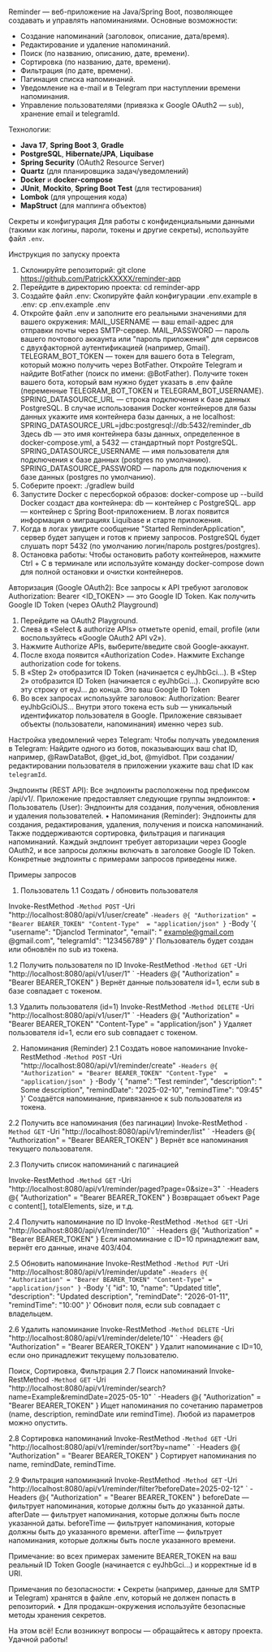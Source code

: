 Reminder — веб-приложение на Java/Spring Boot, позволяющее создавать и управлять напоминаниями.
Основные возможности:
- Создание напоминаний (заголовок, описание, дата/время).
- Редактирование и удаление напоминаний.
- Поиск (по названию, описанию, дате, времени).
- Сортировка (по названию, дате, времени).
- Фильтрация (по дате, времени).
- Пагинация списка напоминаний.
- Уведомление на e-mail и в Telegram при наступлении времени напоминания.
- Управление пользователями (привязка к Google OAuth2 — `sub`), хранение email и telegramId.

Технологии:
- **Java 17**, **Spring Boot 3**, **Gradle**
- **PostgreSQL**, **Hibernate/JPA**, **Liquibase**
- **Spring Security** (OAuth2 Resource Server)
- **Quartz** (для планировщика задач/уведомлений)
- **Docker** и **docker-compose**
- **JUnit**, **Mockito**, **Spring Boot Test** (для тестирования)
- **Lombok** (для упрощения кода)
- **MapStruct** (для маппинга объектов)

Секреты и конфигурация
Для работы с конфиденциальными данными (такими как логины, пароли, токены и другие секреты), используйте файл `.env`. 

Инструкция по запуску проекта
1. Склонируйте репозиторий: git clone https://github.com/PatrickXXXXX/reminder-app
2. Перейдите в директорию проекта: cd reminder-app
3. Создайте файл .env: 
Скопируйте файл конфигурации .env.example в .env:
cp .env.example .env
4. Откройте файл .env и заполните его реальными значениями для вашего окружения:
MAIL_USERNAME — ваш email-адрес для отправки почты через SMTP-сервер.
MAIL_PASSWORD — пароль вашего почтового аккаунта или "пароль приложения" для сервисов с двухфакторной аутентификацией (например, Gmail).
TELEGRAM_BOT_TOKEN — токен для вашего бота в Telegram, который можно получить через BotFather.
Откройте Telegram и найдите BotFather (поиск по имени: @BotFather).
Получите токен вашего бота, который вам нужно будет указать в .env файле
(переменные TELEGRAM_BOT_TOKEN и TELEGRAM_BOT_USERNAME).
SPRING_DATASOURCE_URL — строка подключения к базе данных PostgreSQL. 
В случае использования Docker контейнеров для базы данных укажите имя контейнера базы данных, а не localhost:
SPRING_DATASOURCE_URL=jdbc:postgresql://db:5432/reminder_db
Здесь db — это имя контейнера базы данных, определенное в docker-compose.yml, а 5432 — стандартный порт PostgreSQL.
SPRING_DATASOURCE_USERNAME — имя пользователя для подключения к базе данных (postgres по умолчанию).
SPRING_DATASOURCE_PASSWORD — пароль для подключения к базе данных (postgres по умолчанию).
5. Соберите проект: ./gradlew build
6. Запустите Docker с пересборкой образов:  docker-compose up --build
Docker создаст два контейнера:
db — контейнер с PostgreSQL.
app — контейнер с Spring Boot-приложением.
В логах появится информация о миграциях Liquibase и старте приложения.
7. Когда в логах увидите сообщение "Started ReminderApplication", сервер будет запущен и готов к приему запросов. 
PostgreSQL будет слушать порт 5432 (по умолчанию логин/пароль postgres/postgres).
8. Остановка работы:
Чтобы остановить работу контейнеров, нажмите Ctrl + C в терминале или используйте команду docker-compose down для полной остановки и очистки контейнеров.

Авторизация (Google OAuth2):
Все запросы к API требуют заголовок Authorization: Bearer <ID_TOKEN> — это Google ID Token.
Как получить Google ID Token (через OAuth2 Playground)
1.	Перейдите на OAuth2 Playground.
2.	Слева в «Select & authorize APIs» отметьте openid, email, profile (или воспользуйтесь «Google OAuth2 API v2»).
3.	Нажмите Authorize APIs, выберите/введите свой Google-аккаунт.
4.	После входа появится «Authorization Code». Нажмите Exchange authorization code for tokens.
5.	В «Step 2» отобразится ID Token (начинается с eyJhbGci...). В «Step 2» отобразится ID Token (начинается с eyJhbGci...). Скопируйте всю эту строку от eyJ... до конца. Это ваш Google ID Token
6.	Во всех запросах используйте заголовок: 
Authorization: Bearer eyJhbGciOiJS...
Внутри этого токена есть sub — уникальный идентификатор пользователя в Google. Приложение связывает объекты (пользователи, напоминания) именно через sub.

Настройка уведомлений через Telegram:
Чтобы получать уведомления в Telegram:
Найдите одного из ботов, показывающих ваш chat ID, например, @RawDataBot, @get_id_bot, @myidbot.
При создании/редактировании пользователя в приложении укажите ваш chat ID как `telegramId`.

Эндпоинты (REST API):
Все эндпоинты расположены под префиксом /api/v1/.
Приложение предоставляет следующие группы эндпоинтов:
•	Пользователь (User): Эндпоинты для создания, получения, обновления и удаления пользователей. 
•	Напоминания (Reminder): Эндпоинты для создания, редактирования, удаления, получения и поиска напоминаний. Также поддерживаются сортировка, фильтрация и пагинация напоминаний.
Каждый эндпоинт требует авторизации через Google OAuth2, и все запросы должны включать в заголовке Google ID Token.
Конкретные эндпоинты с примерами запросов приведены ниже.

Примеры запросов
1. Пользователь
 1.1 Создать / обновить пользователя

Invoke-RestMethod `
    -Method POST `
    -Uri "http://localhost:8080/api/v1/user/create" `
    -Headers @{
        "Authorization" = "Bearer BEARER_TOKEN"
        "Content-Type"  = "application/json"
    } `
    -Body '{
        "username": "Djanclod Terminator",
        "email": " example@gmail.com @gmail.com",
        "telegramId": "123456789"
    }'
Пользователь будет создан или обновлён по sub из токена.

1.2 Получить пользователя по ID
Invoke-RestMethod `
    -Method GET `
    -Uri "http://localhost:8080/api/v1/user/1" `
    -Headers @{
        "Authorization" = "Bearer BEARER_TOKEN"
    }
Вернёт данные пользователя id=1, если sub в базе совпадает с токеном.

1.3 Удалить пользователя (id=1)
Invoke-RestMethod `
    -Method DELETE `
    -Uri "http://localhost:8080/api/v1/user/1" `
    -Headers @{
        "Authorization" = "Bearer BEARER_TOKEN"
        "Content-Type"  = "application/json"
    }
Удаляет пользователя id=1, если его sub совпадает с токеном.

2. Напоминания (Reminder)
2.1 Создать новое напоминание
Invoke-RestMethod `
    -Method POST `
    -Uri "http://localhost:8080/api/v1/reminder/create" `
    -Headers @{
        "Authorization" = "Bearer BEARER_TOKEN"
        "Content-Type"  = "application/json"
    } `
    -Body '{
        "name": "Test reminder",
        "description": " Some description",
        "remindDate": "2025-02-10",
        "remindTime": "09:45"
    }'
Создаётся напоминание, привязанное к sub пользователя из токена.

2.2 Получить все напоминания (без пагинации)
Invoke-RestMethod `
    -Method GET `
    -Uri "http://localhost:8080/api/v1/reminder/list" `
    -Headers @{
        "Authorization" = "Bearer BEARER_TOKEN"
    } 
Вернёт все напоминания текущего пользователя.

2.3 Получить список напоминаний с пагинацией

Invoke-RestMethod `
    -Method GET `
    -Uri "http://localhost:8080/api/v1/reminder/paged?page=0&size=3" `
    -Headers @{
        "Authorization" = "Bearer BEARER_TOKEN"
    }
Возвращает объект Page с content[], totalElements, size, и т.д.

2.4 Получить напоминание по ID
Invoke-RestMethod `
    -Method GET `
    -Uri "http://localhost:8080/api/v1/reminder/10" `
    -Headers @{
        "Authorization" = "Bearer BEARER_TOKEN"
    } 
Если напоминание с ID=10 принадлежит вам, вернёт его данные, иначе 403/404.

2.5 Обновить напоминание
Invoke-RestMethod `
    -Method PUT `
    -Uri "http://localhost:8080/api/v1/reminder/update" `
    -Headers @{
        "Authorization" = "Bearer BEARER_TOKEN"
        "Content-Type" = "application/json"
    } `
    -Body '{
        "id": 10,
        "name": "Updated title",
        "description": "Updated description",
        "remindDate": "2026-01-11",
        "remindTime": "10:00"
    }' 
Обновит поля, если sub совпадает с владельцем.

2.6 Удалить напоминание
Invoke-RestMethod `
    -Method DELETE `
    -Uri "http://localhost:8080/api/v1/reminder/delete/10" `
    -Headers @{
        "Authorization" = "Bearer BEARER_TOKEN"
    } 
Удалит напоминание с ID=10, если оно принадлежит текущему пользователю.

Поиск, Сортировка, Фильтрация
2.7 Поиск напоминаний
Invoke-RestMethod `
    -Method GET `
    -Uri "http://localhost:8080/api/v1/reminder/search?name=Example&remindDate=2025-05-10" `
    -Headers @{
        "Authorization" = "Bearer BEARER_TOKEN"
    } 
Ищет напоминания по сочетанию параметров (name, description, remindDate или remindTime). Любой из параметров можно опустить.

2.8 Сортировка напоминаний
Invoke-RestMethod `
    -Method GET `
    -Uri "http://localhost:8080/api/v1/reminder/sort?by=name" `
    -Headers @{
        "Authorization" = "Bearer BEARER_TOKEN"
    }
Сортирует напоминания по name, remindDate, remindTime.

2.9 Фильтрация напоминаний
Invoke-RestMethod `
    -Method GET `
    -Uri "http://localhost:8080/api/v1/reminder/filter?beforeDate=2025-02-12" `
    -Headers @{
        "Authorization" = "Bearer BEARER_TOKEN"
    }
beforeDate — фильтрует напоминания, которые должны быть до указанной даты.
afterDate — фильтрует напоминания, которые должны быть после указанной даты.
beforeTime — фильтрует напоминания, которые должны быть до указанного времени.
afterTime — фильтрует напоминания, которые должны быть после указанного времени.

Примечание: во всех примерах замените BEARER_TOKEN на ваш реальный ID Token Google (начинается с eyJhbGci...) и корректные id в URI.

Примечания по безопасности:
•	Секреты (например, данные для SMTP и Telegram) хранятся в файле .env, который не должен попасть в репозиторий.
•	Для продакшн-окружения используйте безопасные методы хранения секретов.

На этом всё! Если возникнут вопросы — обращайтесь к автору проекта. Удачной работы!

